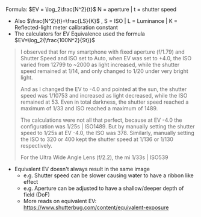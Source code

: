 Formula: $EV = \log_2\frac{N^2}{t}$ N = aperture | t = shutter speed 

- Also $\frac{N^2}{t}=\frac{LS}{K}$ , S = ISO | L = Luminance | K = Reflected-light meter calibration constant
- The calculators for EV Equivalence used the formula $EV=\log_2{\frac{100N^2}{St}}$ 

> I observed that for my smartphone with fixed aperture (f/1.79) and Shutter Speed and ISO set to Auto, when EV was set to +4.0, the ISO varied from 12799 to ~2000 as light increased, while the shutter speed remained at 1/14, and only changed to 1/20 under very bright light.
> 
> And as I changed the EV to -4.0 and pointed at the sun, the shutter speed was 1/10753 and increased as light decreased, while the ISO remained at 53. Even in total darkness, the shutter speed reached a maximum of 1/33 and ISO reached a maximum of 1489.
>   
> The calculations were not all that perfect, because at EV -4.0 the configuration was 1/25s | ISO1489. But by manually setting the shutter speed to 1/25s at EV -4.0, the ISO was 378. Similarly, manually setting the ISO to 320 or 400 kept the shutter speed at 1/136 or 1/130 respectively.
> 
> For the Ultra Wide Angle Lens (f/2.2), the mi 1/33s | ISO539


- Equivalent EV doesn't always result in the same image
	- e.g. Shutter speed can be slower causing water to have a ribbon like effect
	- e.g. Aperture can be adjusted to have a shallow/deeper depth of field (DoF)
	- More reads on equivalent EV: https://www.shutterbug.com/content/equivalent-exposure